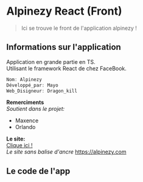 # Alpinezy React (Front)
> Ici se trouve le front de l'application alpinezy !


## Informations sur l'application

Application en grande partie en TS. <br>
Utilisant le framework React de chez FaceBook.

```js
Nom: Alpinezy
Développé_par: Mayo
Web_Disigneur: Dragon_kill
```
**Remerciments**<br>
*Soutient dans le projet:*
- Maxence
- Orlando

**Le site:**<br>
<a href="https://alpinezy.com">Clique ici !</a><br>
*Le site sans balise d'ancre* https://alpinezy.com

## Le code de l'app

